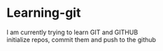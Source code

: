 # Learning-git
I am currently trying to learn GIT and GITHUB
<br>
initialize repos, commit them and push to the github
